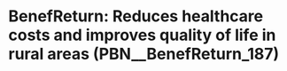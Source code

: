 # BenefReturn: __Reduces healthcare costs and improves quality of life in rural areas__ (PBN__BenefReturn_187)

